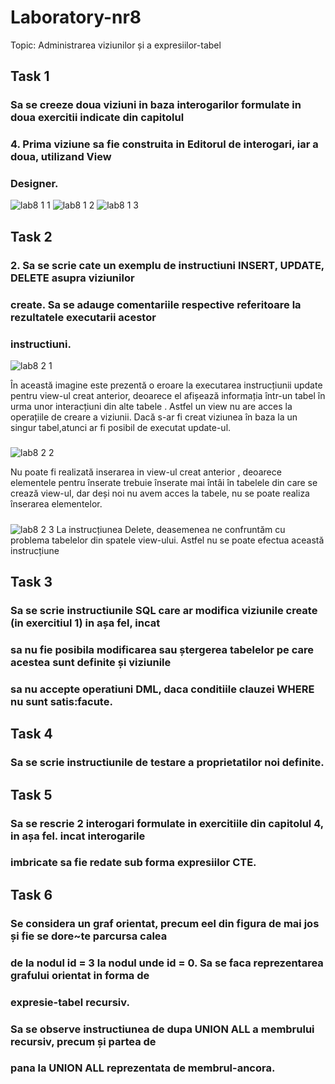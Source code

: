 # Laboratory-nr8

Topic: Administrarea viziunilor și a expresiilor-tabel

## Task 1
### Sa se creeze doua viziuni in baza interogarilor formulate in doua exercitii indicate din capitolul
### 4. Prima viziune sa fie construita in Editorul de interogari, iar a doua, utilizand View
### Designer.
![lab8 1 1](https://user-images.githubusercontent.com/43128425/48831795-49874a00-ed80-11e8-8bce-f356db58f4fc.PNG)
![lab8 1 2](https://user-images.githubusercontent.com/43128425/48831803-4e4bfe00-ed80-11e8-90f8-328236909c41.PNG)
![lab8 1 3](https://user-images.githubusercontent.com/43128425/48831802-4db36780-ed80-11e8-9c0c-d7c8933ec148.PNG)

## Task 2
### 2. Sa se scrie cate un exemplu de instructiuni INSERT, UPDATE, DELETE asupra viziunilor
### create. Sa se adauge comentariile respective referitoare la rezultatele executarii acestor
### instructiuni.
![lab8 2 1](https://user-images.githubusercontent.com/43128425/48889689-5b7bf200-ee3f-11e8-9e51-63ce93ba25d6.PNG)

În această imagine este prezentă o eroare la executarea instrucțiunii update pentru view-ul creat anterior, deoarece el afișează informația într-un tabel în urma unor interacțiuni din alte tabele . Astfel un view nu are acces la operațiile de creare a viziunii. Dacă s-ar fi creat viziunea în baza la un singur tabel,atunci ar fi posibil de executat update-ul.
#####
![lab8 2 2](https://user-images.githubusercontent.com/43128425/48889690-5b7bf200-ee3f-11e8-9a8b-6d2cde859126.PNG)

Nu poate fi realizată inserarea in view-ul creat anterior , deoarece elementele pentru înserate trebuie înserate mai întâi în tabelele din care se crează view-ul, dar deși noi nu avem acces la tabele, nu se poate realiza înserarea elementelor.
#####
![lab8 2 3](https://user-images.githubusercontent.com/43128425/48891524-42297480-ee44-11e8-982a-b19909764148.PNG)
La instrucțiunea Delete, deasemenea ne confruntăm cu problema tabelelor din spatele view-ului. Astfel nu se poate efectua această instrucțiune

## Task 3
### Sa se scrie instructiunile SQL care ar modifica viziunile create (in exercitiul 1) in așa fel, incat
### sa nu fie posibila modificarea sau ștergerea tabelelor pe care acestea sunt definite și viziunile
### sa nu accepte operatiuni DML, daca conditiile clauzei WHERE nu sunt satis:facute.

## Task 4
### Sa se scrie instructiunile de testare a proprietatilor noi definite.

## Task 5
### Sa se rescrie 2 interogari formulate in exercitiile din capitolul 4, in așa fel. incat interogarile
### imbricate sa fie redate sub forma expresiilor CTE.

## Task 6
### Se considera un graf orientat, precum eel din figura de mai jos și fie se dore~te parcursa calea
### de la nodul id = 3 la nodul unde id = 0. Sa se faca reprezentarea grafului orientat in forma de
### expresie-tabel recursiv.
### Sa se observe instructiunea de dupa UNION ALL a membrului recursiv, precum și partea de
### pana la UNION ALL reprezentata de membrul-ancora.
